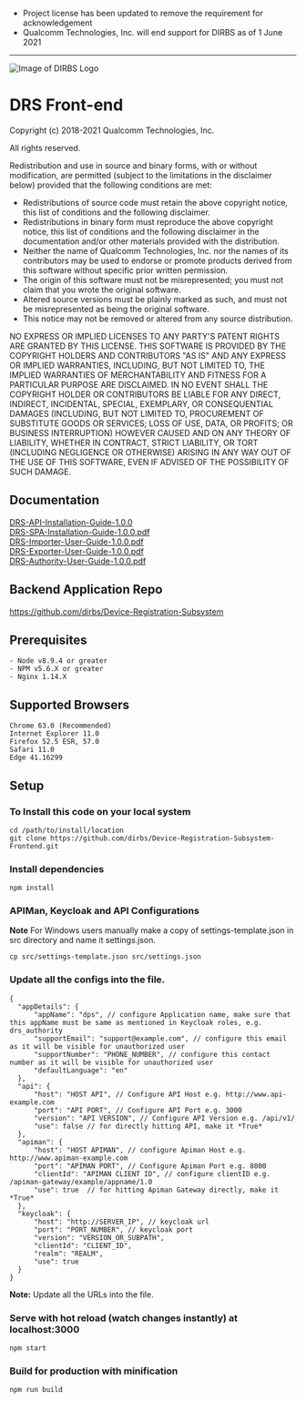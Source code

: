 * Project license has been updated to remove the requirement for acknowledgement
* Qualcomm Technologies, Inc. will end support for DIRBS as of 1 June 2021
---

![Image of DIRBS Logo](https://avatars0.githubusercontent.com/u/42587891?s=100&v=4)

# DRS Front-end
Copyright (c) 2018-2021 Qualcomm Technologies, Inc.

All rights reserved.

Redistribution and use in source and binary forms, with or without modification, are permitted (subject to the limitations in the disclaimer below) provided that the following conditions are met:

* Redistributions of source code must retain the above copyright notice, this list of conditions and the following disclaimer.
* Redistributions in binary form must reproduce the above copyright notice, this list of conditions and the following disclaimer in the documentation and/or other materials provided with the distribution.
* Neither the name of Qualcomm Technologies, Inc. nor the names of its contributors may be used to endorse or promote products derived from this software without specific prior written permission.
* The origin of this software must not be misrepresented; you must not claim that you wrote the original software.
* Altered source versions must be plainly marked as such, and must not be misrepresented as being the original software.
* This notice may not be removed or altered from any source distribution.

NO EXPRESS OR IMPLIED LICENSES TO ANY PARTY'S PATENT RIGHTS ARE GRANTED BY THIS LICENSE. THIS SOFTWARE IS PROVIDED BY THE COPYRIGHT HOLDERS AND CONTRIBUTORS "AS IS" AND ANY EXPRESS OR IMPLIED WARRANTIES, INCLUDING, BUT NOT LIMITED TO, THE IMPLIED WARRANTIES OF MERCHANTABILITY AND FITNESS FOR A PARTICULAR PURPOSE ARE DISCLAIMED. IN NO EVENT SHALL THE COPYRIGHT HOLDER OR CONTRIBUTORS BE LIABLE FOR ANY DIRECT, INDIRECT, INCIDENTAL, SPECIAL, EXEMPLARY, OR CONSEQUENTIAL DAMAGES (INCLUDING, BUT NOT LIMITED TO, PROCUREMENT OF SUBSTITUTE GOODS OR SERVICES; LOSS OF USE, DATA, OR PROFITS; OR BUSINESS INTERRUPTION) HOWEVER CAUSED AND ON ANY THEORY OF LIABILITY, WHETHER IN CONTRACT, STRICT LIABILITY, OR TORT (INCLUDING NEGLIGENCE OR OTHERWISE) ARISING IN ANY WAY OUT OF THE USE OF THIS SOFTWARE, EVEN IF ADVISED OF THE POSSIBILITY OF SUCH DAMAGE.


## Documentation
[DRS-API-Installation-Guide-1.0.0](https://github.com/dirbs/Documentation/blob/master/Device-Registration-Subsystem/DRS-API-Installation-Guide-1.0.0.pdf)<br />
[DRS-SPA-Installation-Guide-1.0.0.pdf](https://github.com/dirbs/Documentation/blob/master/Device-Registration-Subsystem/DRS-SPA-Installation-Guide-1.0.0.pdf)<br />
[DRS-Importer-User-Guide-1.0.0.pdf](https://github.com/dirbs/Documentation/blob/master/Device-Registration-Subsystem/DRS-Importer-User-Guide-1.0.0.pdf)<br />
[DRS-Exporter-User-Guide-1.0.0.pdf](https://github.com/dirbs/Documentation/blob/master/Device-Registration-Subsystem/DRS-Exporter-User-Guide-1.0.0.pdf)<br />
[DRS-Authority-User-Guide-1.0.0.pdf](https://github.com/dirbs/Documentation/blob/master/Device-Registration-Subsystem/DRS-Authority-User-Guide-1.0.0.pdf)<br />

## Backend Application Repo
https://github.com/dirbs/Device-Registration-Subsystem

## Prerequisites
```
- Node v8.9.4 or greater
- NPM v5.6.X or greater
- Nginx 1.14.X
```

## Supported Browsers
```
Chrome 63.0 (Recommended)
Internet Explorer 11.0
Firefox 52.5 ESR, 57.0
Safari 11.0
Edge 41.16299
```

## Setup

### To Install this code on your local system
```
cd /path/to/install/location
git clone https://github.com/dirbs/Device-Registration-Subsystem-Frontend.git
```

### Install dependencies
```
npm install
```

### APIMan, Keycloak and API Configurations

**Note** For Windows users manually make a copy of settings-template.json in src directory and name it settings.json.

```
cp src/settings-template.json src/settings.json
```

### Update all the configs into the file.
```
{
  "appDetails": {
      "appName": "dps", // configure Application name, make sure that this appName must be same as mentioned in Keycloak roles, e.g. drs_authority
      "supportEmail": "support@example.com", // configure this email as it will be visible for unauthorized user
      "supportNumber": "PHONE_NUMBER", // configure this contact number as it will be visible for unauthorized user
      "defaultLanguage": "en"
  },
  "api": {
      "host": "HOST API", // Configure API Host e.g. http://www.api-example.com
      "port": "API PORT", // Configure API Port e.g. 3000
      "version": "API VERSION", // Configure API Version e.g. /api/v1/
      "use": false // for directly hitting API, make it *True*
  },
  "apiman": {
      "host": "HOST APIMAN", // configure Apiman Host e.g. http://www.apiman-example.com
      "port": "APIMAN PORT", // Configure Apiman Port e.g. 8000
      "clientId": "APIMAN CLIENT ID", // configure clientID e.g. /apiman-gateway/example/appname/1.0
      "use": true  // for hitting Apiman Gateway directly, make it *True*
  },
  "keycloak": {
      "host": "http://SERVER_IP", // keycloak url
      "port": "PORT_NUMBER", // keycloak port
      "version": "VERSION_OR_SUBPATH",
      "clientId": "CLIENT_ID",
      "realm": "REALM",
      "use": true 
  }
}
```

**Note:** Update all the URLs into the file.

### Serve with hot reload (watch changes instantly) at localhost:3000
```
npm start
```

### Build for production with minification
```
npm run build
```
